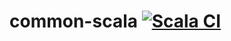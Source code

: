 # common-scala [![Scala CI](https://github.com/nanaki13/common-scala/actions/workflows/scala.yml/badge.svg)](https://github.com/nanaki13/common-scala/actions/workflows/scala.yml)
